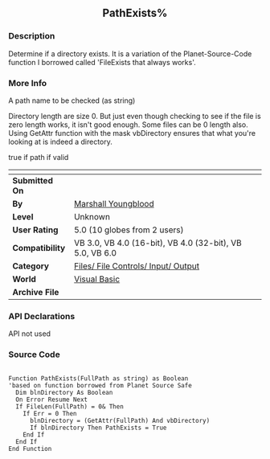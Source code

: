 ﻿<div align="center">

## PathExists%


</div>

### Description

Determine if a directory exists. It is a variation of the Planet-Source-Code function I borrowed called 'FileExists that always works'.
 
### More Info
 
A path name to be checked (as string)

Directory length are size 0. But just even though checking to see if the file is zero length works, it isn't good enough. Some files can be 0 length also. Using GetAttr function with the mask vbDirectory ensures that what you're looking at is indeed a directory.

true if path if valid


<span>             |<span>
---                |---
**Submitted On**   |
**By**             |[Marshall Youngblood](https://github.com/Planet-Source-Code/PSCIndex/blob/master/ByAuthor/marshall-youngblood.md)
**Level**          |Unknown
**User Rating**    |5.0 (10 globes from 2 users)
**Compatibility**  |VB 3\.0, VB 4\.0 \(16\-bit\), VB 4\.0 \(32\-bit\), VB 5\.0, VB 6\.0
**Category**       |[Files/ File Controls/ Input/ Output](https://github.com/Planet-Source-Code/PSCIndex/blob/master/ByCategory/files-file-controls-input-output__1-3.md)
**World**          |[Visual Basic](https://github.com/Planet-Source-Code/PSCIndex/blob/master/ByWorld/visual-basic.md)
**Archive File**   |[](https://github.com/Planet-Source-Code/marshall-youngblood-pathexists__1-3184/archive/master.zip)

### API Declarations

API not used


### Source Code

```

Function PathExists(FullPath as string) as Boolean
'based on function borrowed from Planet Source Safe
  Dim blnDirectory As Boolean
  On Error Resume Next
  If FileLen(FullPath) = 0& Then
    If Err = 0 Then
      blnDirectory = (GetAttr(FullPath) And vbDirectory)
      If blnDirectory Then PathExists = True
    End If
  End If
End Function
```

